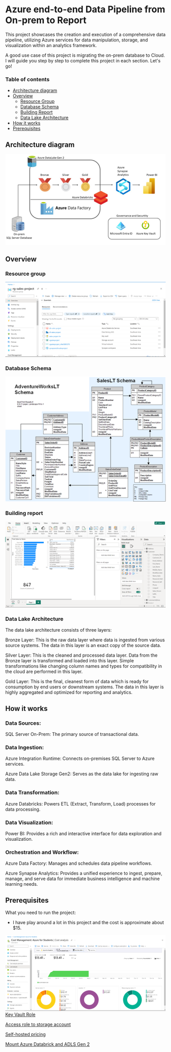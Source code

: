 # Azure end-to-end Data Pipeline from On-prem to Report 

This project showcases the creation and execution of a comprehensive data pipeline, utilizing Azure services for data manipulation, storage, and visualization within an analytics framework.


A good use case of this project is migrating the on-prem database to Cloud. I will guide you step by step to complete this project in each section. Let's go!

### Table of contents

* [Architecture diagram](#architecture-diagram)
* [Overview](#overview)
  * [Resource Group](#resource-group)
  * [Database Schema](#database-schema)
  * [Building Report](#building-Report)
  * [Data Lake Architecture](#datalake-architecture)
* [How it works](#how-it-works)
* [Prerequisites](#prerequisites)


## Architecture diagram

![](./img/architecture.jpg)

## Overview

### Resource group
![](./img/resource-group.png)

### Database Schema
![](./img/database-schema.jpg)

### Building report
![](./img/visualize-power-bi.png)

### Data Lake Architecture
The data lake architecture consists of three layers:

Bronze Layer:
This is the raw data layer where data is ingested from various source systems. The data in this layer is an exact copy of the source data.

Silver Layer:
This is the cleaned and processed data layer. Data from the Bronze layer is transformed and loaded into this layer. Simple transformations like changing column names and types for compatibility in the cloud are performed in this layer.

Gold Layer:
This is the final, cleanest form of data which is ready for consumption by end users or downstream systems. The data in this layer is highly aggregated and optimized for reporting and analytics.

## How it works
### Data Sources:

SQL Server On-Prem: The primary source of transactional data.

### Data Ingestion:

Azure Integration Runtime: Connects on-premises SQL Server to Azure services.

Azure Data Lake Storage Gen2: Serves as the data lake for ingesting raw data.

### Data Transformation:

Azure Databricks: Powers ETL (Extract, Transform, Load) processes for data processing.

### Data Visualization:

Power BI: Provides a rich and interactive interface for data exploration and visualization.

### Orchestration and Workflow:

Azure Data Factory: Manages and schedules data pipeline workflows.

Azure Synapse Analytics: Provides a unified experience to ingest, prepare, manage, and serve data for immediate business intelligence and machine learning needs.


  
## Prerequisites
What you need to run the project:

- I have play around a lot in this project and the cost is approximate about $15.

![](./img/cost.png)
 [Key Vault Role](https://stackoverflow.com/questions/69971341/unable-to-create-secrets-in-azure-key-vault-if-using-azure-role-based-access-con)

[Access role to storage account](https://learn.microsoft.com/en-us/answers/questions/779065/error-this-request-is-not-authorized-to-perform-th)

[Self-hosted pricing](https://azure.microsoft.com/en-us/pricing/details/data-factory/data-pipeline/)

[Mount Azure Databrick and ADLS Gen 2](https://techcommunity.microsoft.com/t5/azure-paas-blog/mount-adls-gen2-or-blob-storage-in-azure-databricks/ba-p/3802926)

